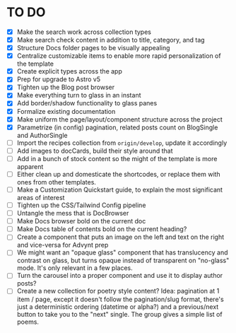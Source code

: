 # TO DO

- [x] Make the search work across collection types
- [x] Make search check content in addition to title, category, and tag
- [x] Structure Docs folder pages to be visually appealing
- [x] Centralize customizable items to enable more rapid personalization of the template
- [x] Create explicit types across the app
- [x] Prep for upgrade to Astro v5
- [x] Tighten up the Blog post browser
- [x] Make everything turn to glass in an instant
- [x] Add border/shadow functionality to glass panes
- [x] Formalize existing documentation
- [x] Make uniform the page/layout/component structure across the project
- [x] Parametrize (in config) pagination, related posts count on BlogSingle and AuthorSingle
- [ ] Import the recipes collection from `origin/develop`, update it accordingly
- [ ] Add images to docCards, build their style around that
- [ ] Add in a bunch of stock content so the might of the template is more apparent
- [ ] Either clean up and domesticate the shortcodes, or replace them with ones from other templates.
- [ ] Make a Customization Quickstart guide, to explain the most significant areas of interest
- [ ] Tighten up the CSS/Tailwind Config pipeline
- [ ] Untangle the mess that is DocBrowser
- [ ] Make Docs browser bold on the current doc
- [ ] Make Docs table of contents bold on the current heading?
- [ ] Create a component that puts an image on the left and text on the right and vice-versa for Advynt prep
- [ ] We might want an "opaque glass" component that has translucency and contrast on glass, but turns opaque instead of transparent on "no-glass" mode. It's only relevant in a few places.
- [ ] Turn the carousel into a proper component and use it to display author posts?
- [ ] Create a new collection for poetry style content? Idea: pagination at 1 item / page, except it doesn't follow the pagination/slug format, there's just a deterministic ordering (datetime or alpha?) and a previous/next button to take you to the "next" single. The group gives a simple list of poems.
